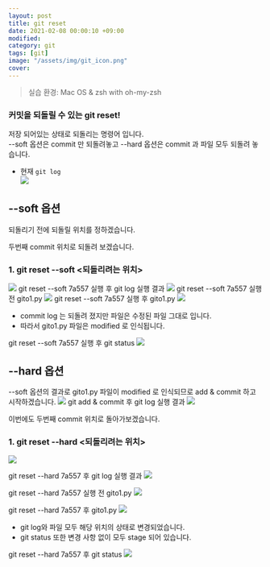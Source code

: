 ```yaml
---
layout: post
title: git reset
date: 2021-02-08 00:00:10 +09:00
modified: 
category: git
tags: [git]
image: "/assets/img/git_icon.png"
cover: 
---
```


>실습 환경: Mac OS & zsh with oh-my-zsh

### 커밋을 되돌릴 수 있는 git reset! <br>

저장 되어있는 상태로 되돌리는 명령어 입니다. <br>
--soft 옵션은 commit 만 되돌려놓고 
--hard 옵션은 commit 과 파일 모두 되돌려 놓습니다.  <br>

  - 현재 `git log`<br>
   ![](https://raw.githubusercontent.com/krispediadot/krispediadot.github.io/master/_posts/git/2020-02-08-git-reset/git_reset_1.png)

## --soft 옵션
되돌리기 전에 되돌릴 위치를 정하겠습니다. 

두번째 commit 위치로 되돌려 보겠습니다. 
### 1. git reset --soft <되돌리려는 위치> <br>

  ![](https://raw.githubusercontent.com/krispediadot/krispediadot.github.io/master/_posts/git/2020-02-08-git-reset/git_reset_2.png)
  git reset --soft 7a557 실행 후 git log 실행 결과
  ![](https://raw.githubusercontent.com/krispediadot/krispediadot.github.io/master/_posts/git/2020-02-08-git-reset/git_reset_3.png)
  git reset --soft 7a557 실행 전 gito1.py
  ![](https://raw.githubusercontent.com/krispediadot/krispediadot.github.io/master/_posts/git/2020-02-08-git-reset/git_reset_4.png)
  git reset --soft 7a557 실행 후 gito1.py
  ![](https://raw.githubusercontent.com/krispediadot/krispediadot.github.io/master/_posts/git/2020-02-08-git-reset/git_reset_5.png)

  - commit log 는 되돌려 졌지만 파일은  수정된 파일 그대로 입니다. 
  - 따라서 gito1.py 파일은 modified 로 인식됩니다. 

  git reset --soft 7a557 실행 후 git status
  ![](https://raw.githubusercontent.com/krispediadot/krispediadot.github.io/master/_posts/git/2020-02-08-git-reset/git_reset_6.png)

## --hard 옵션
--soft 옵션의 결과로 gito1.py 파일이 modified 로 인식되므로 
add & commit 하고 시작하겠습니다. 
![](https://raw.githubusercontent.com/krispediadot/krispediadot.github.io/master/_posts/git/2020-02-08-git-reset/git_reset_7.png)
git add & commit 후 git log 실행 결과
![](https://raw.githubusercontent.com/krispediadot/krispediadot.github.io/master/_posts/git/2020-02-08-git-reset/git_reset_8.png)

이번에도 두번째 commit 위치로 돌아가보겠습니다. 

### 1. git reset --hard <되돌리려는 위치>
  ![](https://raw.githubusercontent.com/krispediadot/krispediadot.github.io/master/_posts/git/2020-02-08-git-reset/git_reset_9.png)

  git reset --hard 7a557 후 git log 실행 결과
  ![](https://raw.githubusercontent.com/krispediadot/krispediadot.github.io/master/_posts/git/2020-02-08-git-reset/git_reset_10.png)

  git reset --hard 7a557 실행 전 gito1.py
  ![](https://raw.githubusercontent.com/krispediadot/krispediadot.github.io/master/_posts/git/2020-02-08-git-reset/git_reset_11.png)

  git reset --hard 7a557 후 gito1.py
  ![](https://raw.githubusercontent.com/krispediadot/krispediadot.github.io/master/_posts/git/2020-02-08-git-reset/git_reset_12.png)

  - git log와 파일 모두 해당 위치의 상태로 변경되었습니다. 
  - git status 또한 변경 사항 없이 모두 stage 되어 있습니다. 

  git reset --hard 7a557 후 git status
  ![](https://raw.githubusercontent.com/krispediadot/krispediadot.github.io/master/_posts/git/2020-02-08-git-reset/git_reset_13.png)
